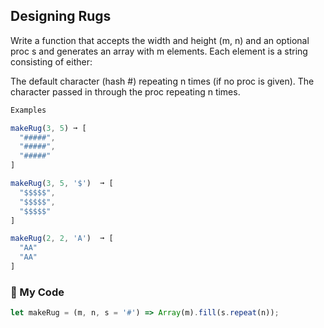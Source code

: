 ## Designing Rugs

Write a function that accepts the width and height (m, n) and an optional proc s and generates an array with m elements. Each element is a string consisting of either:

The default character (hash #) repeating n times (if no proc is given).
The character passed in through the proc repeating n times.
```js
Examples

makeRug(3, 5) ➞ [
  "#####",
  "#####",
  "#####"
]

makeRug(3, 5, '$')  ➞ [
  "$$$$$",
  "$$$$$",
  "$$$$$"
]

makeRug(2, 2, 'A')  ➞ [
  "AA"
  "AA"
]
```
### :palm_tree: My Code
```js
let makeRug = (m, n, s = '#') => Array(m).fill(s.repeat(n));

```
